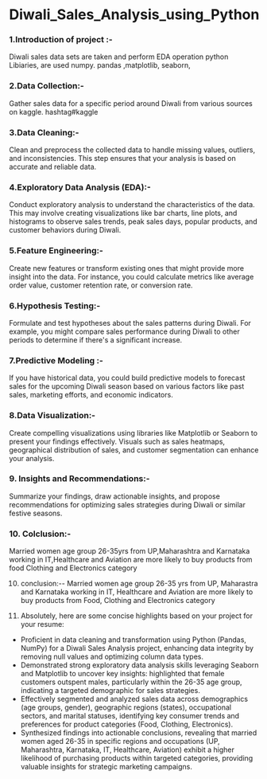 # Diwali_Sales_Analysis_using_Python

### 1.Introduction of project :-
Diwali sales data sets are taken and perform EDA operation python Libiaries, are used numpy. pandas ,matplotlib, seaborn,
### 2.Data Collection:-
 Gather sales data for a specific period around Diwali from various sources on kaggle. hashtag#kaggle 

### 3.Data Cleaning:-
Clean and preprocess the collected data to handle missing values, outliers, and inconsistencies. This step ensures that your analysis is based on accurate and reliable data.

### 4.Exploratory Data Analysis (EDA):- 
Conduct exploratory analysis to understand the characteristics of the data. This may involve creating visualizations like bar charts, line plots, and histograms to observe sales trends, peak sales days, popular products, and customer behaviors during Diwali.

### 5.Feature Engineering:-
Create new features or transform existing ones that might provide more insight into the data. For instance, you could calculate metrics like average order value, customer retention rate, or conversion rate.

### 6.Hypothesis Testing:- 
Formulate and test hypotheses about the sales patterns during Diwali. 
For example, you might compare sales performance during Diwali to other periods to determine if there's a significant increase.

### 7.Predictive Modeling :-
If you have historical data, you could build predictive models to forecast sales for the upcoming Diwali season based on various factors like past sales, marketing efforts, and economic indicators.

### 8.Data Visualization:- 
Create compelling visualizations using libraries like Matplotlib or Seaborn to present your findings effectively. Visuals such as sales heatmaps, geographical distribution of sales, and customer segmentation can enhance your analysis.

### 9. Insights and Recommendations:-
Summarize your findings, draw actionable insights, and propose recommendations for optimizing sales strategies during Diwali or similar festive seasons.
### 10. Colclusion:- 
Married women age group 26-35yrs from UP,Maharashtra and Karnataka working in IT,Healthcare and Aviation are more likely to buy products from food Clothing and Electronics category 

 10. conclusion:-- Married women age group 26-35 yrs from UP, Maharastra and Karnataka working in IT, Healthcare and Aviation are more likely to buy products from Food, Clothing and Electronics category

 11. Absolutely, here are some concise highlights based on your project for your resume:

- Proficient in data cleaning and transformation using Python (Pandas, NumPy) for a Diwali Sales Analysis project, enhancing data integrity by removing null values and optimizing column data types.
- Demonstrated strong exploratory data analysis skills leveraging Seaborn and Matplotlib to uncover key insights: highlighted that female customers outspent males, particularly within the 26-35 age group, indicating a targeted demographic for sales strategies.
- Effectively segmented and analyzed sales data across demographics (age groups, gender), geographic regions (states), occupational sectors, and marital statuses, identifying key consumer trends and preferences for product categories (Food, Clothing, Electronics).
- Synthesized findings into actionable conclusions, revealing that married women aged 26-35 in specific regions and occupations (UP, Maharashtra, Karnataka, IT, Healthcare, Aviation) exhibit a higher likelihood of purchasing products within targeted categories, providing valuable insights for strategic marketing campaigns.
